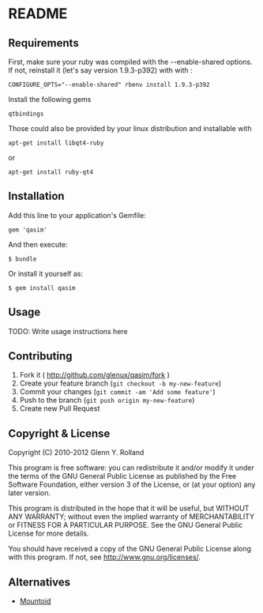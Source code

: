 README
======

Requirements
------------

First, make sure your ruby was compiled with the --enable-shared options.
If not, reinstall it (let's say version 1.9.3-p392) with with :

    CONFIGURE_OPTS="--enable-shared" rbenv install 1.9.3-p392

Install the following gems

    qtbindings

Those could also be provided by your linux distribution and installable
with 

    apt-get install libqt4-ruby 

or 

    apt-get install ruby-qt4


Installation
------------

Add this line to your application's Gemfile:

    gem 'qasim'

And then execute:

    $ bundle

Or install it yourself as:

    $ gem install qasim


Usage
-----

TODO: Write usage instructions here


Contributing
------------

1. Fork it ( http://github.com/glenux/qasim/fork )
2. Create your feature branch (`git checkout -b my-new-feature`)
3. Commit your changes (`git commit -am 'Add some feature'`)
4. Push to the branch (`git push origin my-new-feature`)
5. Create new Pull Request


Copyright & License
-------------------

Copyright (C) 2010-2012 Glenn Y. Rolland

This program is free software: you can redistribute it and/or modify
it under the terms of the GNU General Public License as published by
the Free Software Foundation, either version 3 of the License, or
(at your option) any later version.

This program is distributed in the hope that it will be useful,
but WITHOUT ANY WARRANTY; without even the implied warranty of
MERCHANTABILITY or FITNESS FOR A PARTICULAR PURPOSE.  See the
GNU General Public License for more details.

You should have received a copy of the GNU General Public License
along with this program.  If not, see <http://www.gnu.org/licenses/>.


Alternatives
------------

* [Mountoid](http://kde-apps.org/content/show.php/Mountoid?content=115943)

